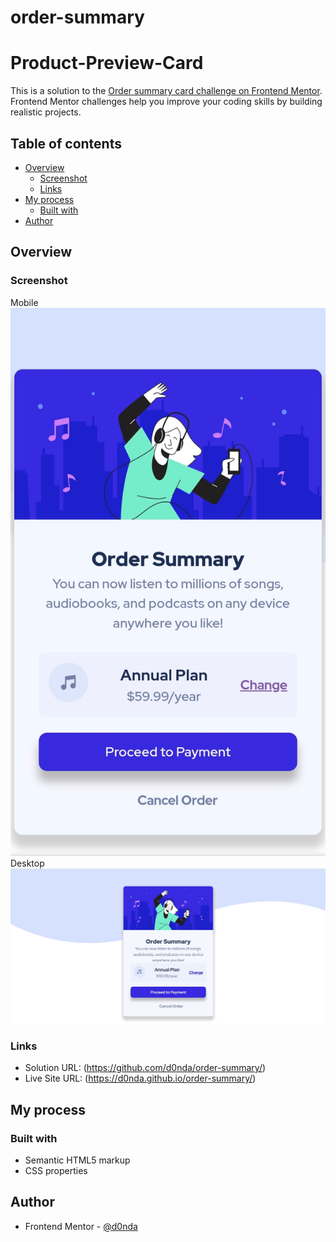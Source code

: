 # order-summary
# Product-Preview-Card 

This is a solution to the [Order summary card challenge on Frontend Mentor](https://www.frontendmentor.io/challenges/order-summary-component-QlPmajDUj). Frontend Mentor challenges help you improve your coding skills by building realistic projects. 

## Table of contents

- [Overview](#overview)
  - [Screenshot](#screenshot)
  - [Links](#links)
- [My process](#my-process)
  - [Built with](#built-with)
- [Author](#author)

## Overview

### Screenshot
Mobile
![Mobile Screenshot](./images/mobile-screenshot.jpg "Mobile Screenshot")
Desktop
![Desktop Screenshot](./images/desktop-screenshot.jpg "Desktop Screenshot")

### Links

- Solution URL: (https://github.com/d0nda/order-summary/)
- Live Site URL: (https://d0nda.github.io/order-summary/)

## My process

### Built with

- Semantic HTML5 markup
- CSS  properties

## Author

- Frontend Mentor - [@d0nda](https://www.frontendmentor.io/profile/d0nda)
